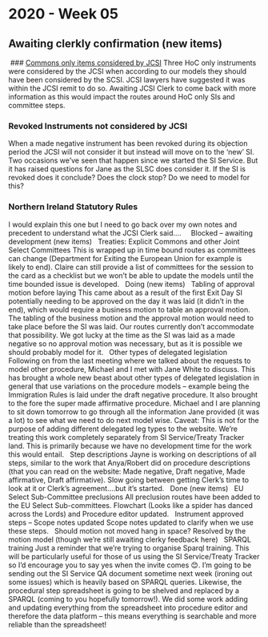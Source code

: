 # 2020 - Week 05

## Awaiting clerkly confirmation (new items)
 ### [Commons only items considered by JCSI](https://trello.com/c/Ho11p2xf/74-commons-only-instruments-considered-by-jcsi) 
Three HoC only instruments were considered by the JCSI when according to our models they should have been considered by the SCSI. JCSI lawyers have suggested it was within the JCSI remit to do so. Awaiting JCSI Clerk to come back with more information as this would impact the routes around HoC only SIs and committee steps.
 
### Revoked Instruments not considered by JCSI
When a made negative instrument has been revoked during its objection period the JCSI will not consider it but instead will move on to the ‘new’ SI. Two occasions we’ve seen that happen since we started the SI Service. But it has raised questions for Jane as the SLSC does consider it. If the SI is revoked does it conclude? Does the clock stop? Do we need to model for this?
 
### Northern Ireland Statutory Rules
I would explain this one but I need to go back over my own notes and precedent to understand what the JCSI Clerk said….
 
 
Blocked – awaiting development (new items)
 
Treaties: Explicit Commons and other Joint Select Committees
This is wrapped up in time bound routes as committees can change (Department for Exiting the European Union for example is likely to end). Claire can still provide a list of committees for the session to the card as a checklist but we won’t be able to update the models until the time bounded issue is developed.
 
Doing (new items)
 
Tabling of approval motion before laying
This came about as a result of the first Exit Day SI potentially needing to be approved on the day it was laid (it didn’t in the end), which would require a business motion to table an approval motion. The tabling of the business motion and the approval motion would need to take place before the SI was laid. Our routes currently don’t accommodate that possibility. We got lucky at the time as the SI was laid as a made negative so no approval motion was necessary, but as it is possible we should probably model for it.
 
Other types of delegated legislation
Following on from the last meeting where we talked about the requests to model other procedure, Michael and I met with Jane White to discuss. This has brought a whole new beast about other types of delegated legislation in general that use variations on the procedure models – example being the Immigration Rules is laid under the draft negative procedure. It also brought to the fore the super made affirmative procedure. Michael and I are planning to sit down tomorrow to go through all the information Jane provided (it was a lot) to see what we need to do next model wise.
Caveat: This is not for the purpose of adding different delegated leg types to the website. We’re treating this work completely separately from SI Service/Treaty Tracker land. This is primarily because we have no development time for the work this would entail.
 
Step descriptions
Jayne is working on descriptions of all steps, similar to the work that Anya/Robert did on procedure descriptions (that you can read on the website: Made negative, Draft negative, Made affirmative, Draft affirmative). Slow going between getting Clerk’s time to look at it or Clerk’s agreement….but it’s started.
 
Done (new items)
 
EU Select Sub-Committee preclusions
All preclusion routes have been added to the EU Select Sub-committees. Flowchart (Looks like a spider has danced across the Lords) and Procedure editor updated.
 
Instrument approved steps – Scope notes updated
Scope notes updated to clarify when we use these steps.
 
Should motion not moved hang in space?
Resolved by the motion model (though we’re still awaiting clerky feedback here)
 
SPARQL training
Just a reminder that we’re trying to organise Sparql training. This will be particularly useful for those of us using the SI Service/Treaty Tracker so I’d encourage you to say yes when the invite comes 😊. I’m going to be sending out the SI Service QA document sometime next week (ironing out some issues) which is heavily based on SPARQL queries. Likewise, the procedural step spreadsheet is going to be shelved and replaced by a SPARQL (coming to you hopefully tomorrow!). We did some work adding and updating everything from the spreadsheet into procedure editor and therefore the data platform – this means everything is searchable and more reliable than the spreadsheet!
